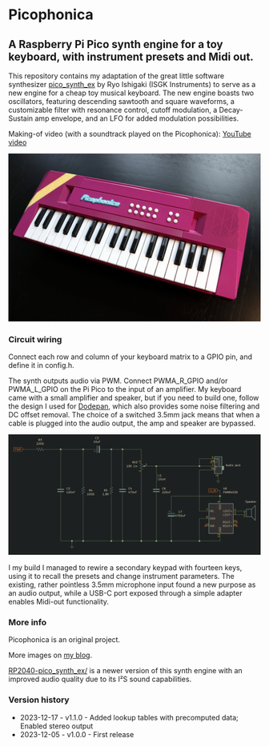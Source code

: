 # Picophonica
## A Raspberry Pi Pico synth engine for a toy keyboard, with instrument presets and Midi out.

This repository contains my adaptation of the great little software synthesizer [pico_synth_ex](https://github.com/risgk/pico_synth_ex) by Ryo Ishigaki (ISGK Instruments) to serve as a new engine for a cheap toy musical keyboard. The new engine boasts two oscillators, featuring descending sawtooth and square waveforms, a customizable filter with resonance control, cutoff modulation, a Decay-Sustain amp envelope, and an LFO for added modulation possibilities.

Making-of video (with a soundtrack played on the Picophonica): [YouTube video](https://www.youtube.com/watch?v=ianoJ4pmsFE)

![Picophonica](images/picophonica.jpg)


### Circuit wiring
Connect each row and column of your keyboard matrix to a GPIO pin, and define it in config.h.

The synth outputs audio via PWM. Connect PWMA_R_GPIO and/or PWMA_L_GPIO on the Pi Pico to the input of an amplifier. My keyboard came with a small amplifier and speaker, but if you need to build one, follow the design I used for [Dodepan](https://github.com/TuriSc/Dodepan), which also provides some noise filtering and DC offset removal. The choice of a switched 3.5mm jack means that when a cable is plugged into the audio output, the amp and speaker are bypassed.

![Dodepan amplifier](images/dodepan-amp.png)

I my build I managed to rewire a secondary keypad with fourteen keys, using it to recall the presets and change instrument parameters.
The existing, rather pointless 3.5mm microphone input found a new purpose as an audio output, while a USB-C port exposed through a simple adapter enables Midi-out functionality.


### More info
Picophonica is an original project.

More images on [my blog](https://turiscandurra.com/picophonica/).

[RP2040-pico_synth_ex/](https://github.com/TuriSc/RP2040-pico_synth_ex/) is a newer version of this synth engine with an improved audio quality due to its I²S sound capabilities.


### Version history
- 2023-12-17 - v1.1.0 - Added lookup tables with precomputed data; Enabled stereo output
- 2023-12-05 - v1.0.0 - First release
